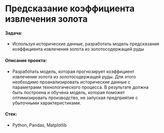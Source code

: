 # Предсказание коэффициента извлечения золота

#### Задача: 
- Используя исторические данные, разработать модель предсказания коэффициента извлечения золота из золотосодержащей руды

#### Описание проекта:
- Разработать модель, которая прогнозирует коэффициент извлечения золота из золотосодержащей руды. Для этого необходимо проанализировать исторические данные с параметрами технологического процесса. В результате должна быть построена и обучена модель, которая поможет оптимизировать производство, не запуская предприятие с убыточными характеристиками.

#### Стек:
- Python, Pandas, Matplotlib
